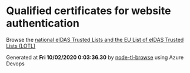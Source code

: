 # Qualified certificates for website authentication 
 Browse the [national eIDAS Trusted Lists and the EU List of eIDAS Trusted Lists (LOTL)](https://webgate.ec.europa.eu/tl-browser/#/) 
 
 
Generated at **Fri 10/02/2020  0:03:36.30** by [node-tl-browse](https://github.com/ymedlop/node-tl-browser) using Azure Devops 
